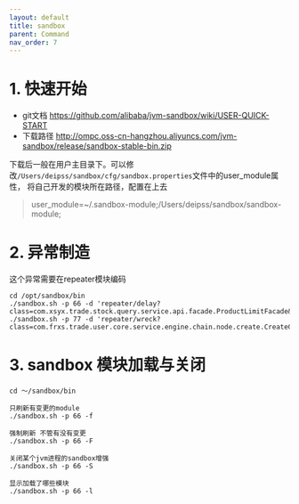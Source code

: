 ```yaml
---
layout: default
title: sandbox
parent: Command
nav_order: 7
---
```


# 1. 快速开始

- git文档 https://github.com/alibaba/jvm-sandbox/wiki/USER-QUICK-START
- 下载路径 http://ompc.oss-cn-hangzhou.aliyuncs.com/jvm-sandbox/release/sandbox-stable-bin.zip

下载后一般在用户主目录下。可以修改`/Users/deipss/sandbox/cfg/sandbox.properties`文件中的user_module属性，
将自己开发的模块所在路径，配置在上去

> user_module=~/.sandbox-module;/Users/deipss/sandbox/sandbox-module;




# 2. 异常制造

这个异常需要在repeater模块编码

```shell
cd /opt/sandbox/bin
./sandbox.sh -p 66 -d 'repeater/delay?class=com.xsyx.trade.stock.query.service.api.facade.ProductLimitFacade&method=queryLimit&delay=800'
./sandbox.sh -p 77 -d 'repeater/wreck?class=com.frxs.trade.user.core.service.engine.chain.node.create.CreateCoreProcessorNode&method=process&type=RuntimeException'
```

# 3. sandbox 模块加载与关闭

```shell
cd ～/sandbox/bin

只刷新有变更的module
./sandbox.sh -p 66 -f 

强制刷新 不管有没有变更
./sandbox.sh -p 66 -F

关闭某个jvm进程的sandbox增强 
./sandbox.sh -p 66 -S 

显示加载了哪些模块
./sandbox.sh -p 66 -l
```